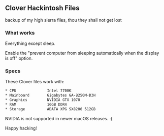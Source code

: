 ## Clover Hackintosh Files

backup of my high sierra files, thou they shall not get lost

### What works

Everything except sleep.

Enable the "prevent computer from sleeping automatically when the display is off" option.

### Specs

These Clover files work with:

```bash
* CPU              Intel 7700K
* Mainboard        Gigabytes GA-B250M-D3H
* Graphics         NVIDIA GTX 1070
* RAM              16GB DDR4
* Storage          ADATA XPG SX8200 512GB
```

NVIDIA is not supported in newer macOS releases. :(

Happy hacking!

